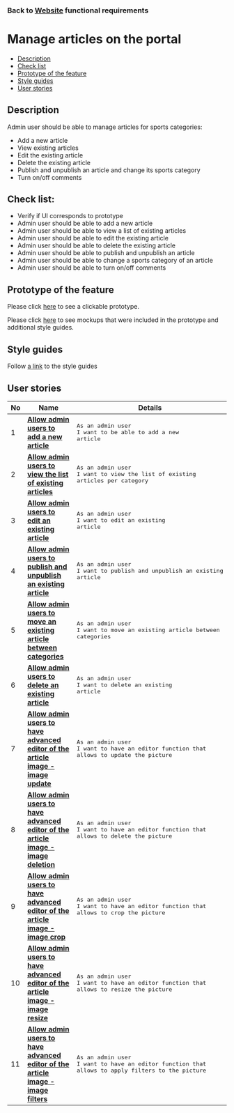 ### Back to [Website](/sports_hub_portal/web_application_features/web_application_features_list/) functional requirements

# Manage articles on the portal

- [Description](#description)
- [Check list](#check-list)
- [Prototype of the feature](#prototype-of-the-feature)
- [Style guides](#style-guides)
- [User stories](#user-stories)

## Description

Admin user should be able to manage articles for sports categories:
  - Add a new article
  - View existing articles
  - Edit the existing article
  - Delete the existing article
  - Publish and unpublish an article and change its sports category
  - Turn on/off comments

## Check list:

  - Verify if UI corresponds to prototype
  - Admin user should be able to add a new article
  - Admin user should be able to view a list of existing articles
  - Admin user should be able to edit the existing article
  - Admin user should be able to delete the existing article
  - Admin user should be able to publish and unpublish an article
  - Admin user should be able to change a sports category of an article
  - Admin user should be able to turn on/off comments

## Prototype of the feature

Please click [here](https://www.figma.com/proto/NCxW6Vl3GCsRUxds7yJEUh/Manage-Articles?node-id=6313%3A12981&viewport=-84%2C350%2C0.06816829741001129&scaling=min-zoom) to see a clickable prototype.

Please click [here](https://www.figma.com/file/NCxW6Vl3GCsRUxds7yJEUh/Manage-Articles?node-id=0%3A1073) to see mockups that were included in the prototype and additional style guides.

## Style guides

Follow [a link](https://www.figma.com/proto/0zkkf5WC77OSpvyD6YXpFE/Style-guides?page-id=0%3A1&node-id=19%3A5368&viewport=266%2C48%2C0.54&scaling=min-zoom&starting-point-node-id=19%3A5368) to the style guides

## User stories

No           |      Name     |   Details
------------ | ------------- | -------------
1 |[**Allow admin users to add a new article**](/sports_hub_portal/web_application_features/manage_articles/user_stories/add_new_article)|<pre>As an admin user<br>I want to be able to add a new article</pre>
2 |[**Allow admin users to view the list of existing articles**](/sports_hub_portal/web_application_features/manage_articles/user_stories/view_articles_list)|<pre>As an admin user<br>I want to view the list of existing articles per category</pre>
3 |[**Allow admin users to edit an existing article**](/sports_hub_portal/web_application_features/manage_articles/user_stories/edit_existing_article)|<pre>As an admin user<br>I want to edit an existing article</pre>
4 |[**Allow admin users to publish and unpublish an existing article**](/sports_hub_portal/web_application_features/manage_articles/user_stories/article_publish_unpublish)|<pre>As an admin user<br>I want to publish and unpublish an existing article</pre>
5 |[**Allow admin users to move an existing article between categories**](/sports_hub_portal/web_application_features/manage_articles/user_stories/move_article_between_categories)|<pre>As an admin user<br>I want to move an existing article between categories</pre>
6 |[**Allow admin users to delete an existing article**](/sports_hub_portal/web_application_features/manage_articles/user_stories/delete_existing_article)|<pre>As an admin user<br>I want to delete an existing article</pre>
7 |[**Allow admin users to have advanced editor of the article image - image update**](/sports_hub_portal/web_application_features/manage_articles/user_stories/advanced_image_editing_update)|<pre>As an admin user<br>I want to have an editor function that allows to update the picture</pre>
8 |[**Allow admin users to have advanced editor of the article image - image deletion**](/sports_hub_portal/web_application_features/manage_articles/user_stories/advanced_image_editing_delete)|<pre>As an admin user<br>I want to have an editor function that allows to delete the picture</pre>
9 |[**Allow admin users to have advanced editor of the article image - image crop**](/sports_hub_portal/web_application_features/manage_articles/user_stories/advanced_image_editing_crop)|<pre>As an admin user<br>I want to have an editor function that allows to crop the picture</pre>
10 |[**Allow admin users to have advanced editor of the article image - image resize**](/sports_hub_portal/web_application_features/manage_articles/user_stories/advanced_image_editing_resize)|<pre>As an admin user<br>I want to have an editor function that allows to resize the picture</pre>
11 |[**Allow admin users to have advanced editor of the article image - image filters**](/sports_hub_portal/web_application_features/manage_articles/user_stories/advanced_image_editing_filters)|<pre>As an admin user<br>I want to have an editor function that allows to apply filters to the picture</pre>
